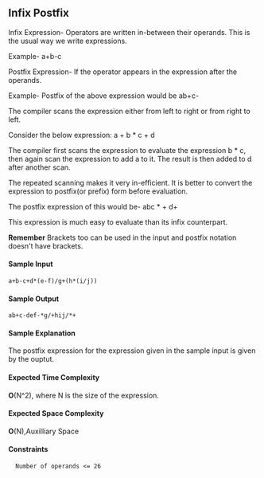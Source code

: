 ## **Infix Postfix**
Infix Expression- Operators are written in-between their operands. This is the usual way we write expressions.

Example- a+b-c

Postfix Expression- If the operator appears in the expression after the operands.

Example- Postfix of the above expression would be ab+c-

The compiler scans the expression either from left to right or from right to left.

Consider the below expression: a + b * c + d

The compiler first scans the expression to evaluate the expression b * c, then again scan the expression to add a to it. The result is then added to d after another scan.

The repeated scanning makes it very in-efficient. It is better to convert the expression to postfix(or prefix) form before evaluation.

The postfix expression of this would be- abc * + d+ 

This expression is much easy to evaluate than its infix counterpart.

**Remember** Brackets too can be used in the input and postfix notation doesn't have brackets.




#### **Sample Input**
	a+b-c+d*(e-f)/g+(h*(i/j))

	

#### **Sample Output**
	ab+c-def-*g/+hij/*+

#### **Sample Explanation**
The postfix expression for the expression given in the sample input is given by the ouptut.

#### **Expected Time Complexity**
__O__(N^2), where N is the size of the expression.

#### **Expected Space Complexity**
__O__(N),Auxilliary Space  

#### **Constraints**
	  Number of operands <= 26
